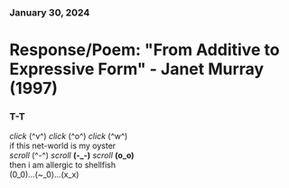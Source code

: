 ### January 30, 2024  
# Response/Poem: "From Additive to Expressive Form" - Janet Murray (1997)  

### T-T 
*click* (^v^) *click* (^o^) *click* (^w^)  
if this net-world is my oyster  
*scroll* (^-^) *scroll* **(-_-)** *scroll* **(o_o)**  
then i am allergic to shellfish      
(0_0)...(~_0)...(x_x)       
